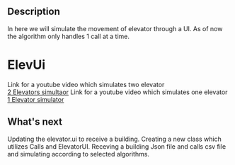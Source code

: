 ## Description
In here we will simulate the movement of elevator through a UI. As of now the algorithm only handles 1 call at a time.

# ElevUi
Link for a youtube video which simulates two elevator  
[2 Elevators simultaor](https://youtu.be/HnYb2Hm9wEg) 
Link for a youtube video which simulates one elevator 
[1 Elevator simulator](https://youtu.be/-tUELfBsF24)


## What's next
Updating the elevator.ui to receive a building.
Creating a new class which utilizes Calls and ElevatorUI.
Receving a building Json file and calls csv file and simulating according to selected algorithms.
